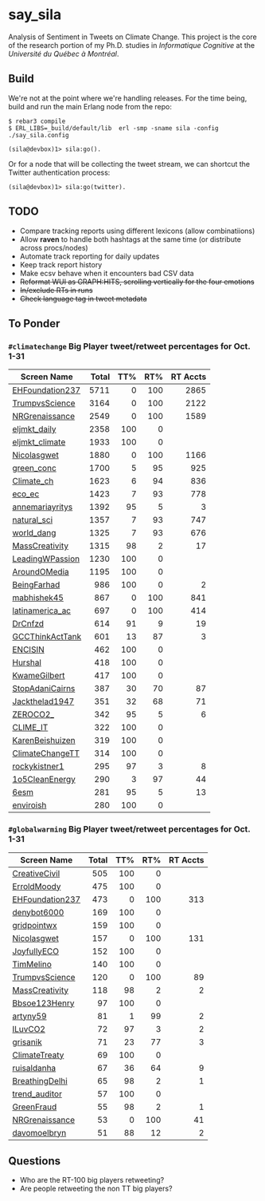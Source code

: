 say_sila
=====

Analysis of Sentiment in Tweets on Climate Change.  This project is the core of the research portion
of my Ph.D. studies in _Informatique Cognitive_ at the _Université du Québec à Montréal_.

Build
-----

We're not at the point where we're handling releases.  For the time being, build and run the main Erlang
node from the repo:

    $ rebar3 compile
    $ ERL_LIBS=_build/default/lib  erl -smp -sname sila -config ./say_sila.config

    (sila@devbox)1> sila:go().

Or for a node that will be collecting the tweet stream, we can shortcut the Twitter authentication
process:

    (sila@devbox)1> sila:go(twitter).


TODO
-----
- Compare tracking reports using different lexicons (allow combinatiions)
- Allow **raven** to handle both hashtags at the same time (or distribute across procs/nodes)
- Automate track reporting for daily updates
- Keep track report history
- Make ecsv behave when it encounters bad CSV data
- ~~Reformat WUI as GRAPH:HITS, scrolling vertically for the four emotions~~
- ~~In/exclude RTs in runs~~
- ~~Check language tag in tweet metadata~~

To Ponder
---------
### `#climatechange` Big Player tweet/retweet percentages for Oct. 1-31

| Screen Name                                              | Total| TT% | RT% |RT Accts|
| -------------------------------------------------------- | ----:| ---:| ---:|-------:|
| [EHFoundation237](https://twitter.com/EHFoundation237)   | 5711 |   0 | 100 |    2865 |
| [TrumpvsScience](https://twitter.com/TrumpvsScience)     | 3164 |   0 | 100 |    2122 |
| [NRGrenaissance](https://twitter.com/NRGrenaissance)     | 2549 |   0 | 100 |    1589 |
| [eljmkt_daily](https://twitter.com/eljmkt_daily)         | 2358 | 100 |   0 |         |
| [eljmkt_climate](https://twitter.com/eljmkt_climate)     | 1933 | 100 |   0 |         |
| [Nicolasgwet](https://twitter.com/Nicolasgwet)           | 1880 |   0 | 100 |    1166 |
| [green_conc](https://twitter.com/green_conc)             | 1700 |   5 |  95 |     925 |
| [Climate_ch](https://twitter.com/Climate_ch)             | 1623 |   6 |  94 |     836 |
| [eco_ec](https://twitter.com/eco_ec)                     | 1423 |   7 |  93 |     778 |
| [annemariayritys](https://twitter.com/annemariayritys)   | 1392 |  95 |   5 |       3 |
| [natural_sci](https://twitter.com/natural_sci)           | 1357 |   7 |  93 |     747 |
| [world_dang](https://twitter.com/world_dang)             | 1325 |   7 |  93 |     676 |
| [MassCreativity](https://twitter.com/MassCreativity)     | 1315 |  98 |   2 |      17 |
| [LeadingWPassion](https://twitter.com/LeadingWPassion)   | 1230 | 100 |   0 |         |
| [AroundOMedia](https://twitter.com/AroundOMedia)         | 1195 | 100 |   0 |         |
| [BeingFarhad](https://twitter.com/BeingFarhad)           |  986 | 100 |   0 |       2 |
| [mabhishek45](https://twitter.com/mabhishek45)           |  867 |   0 | 100 |     841 |
| [latinamerica_ac](https://twitter.com/latinamerica_ac)   |  697 |   0 | 100 |     414 |
| [DrCnfzd](https://twitter.com/DrCnfzd)                   |  614 |  91 |   9 |      19 |
| [GCCThinkActTank](https://twitter.com/GCCThinkActTank)   |  601 |  13 |  87 |       3 |
| [ENCISIN](https://twitter.com/ENCISIN)                   |  462 | 100 |   0 |         |
| [Hurshal](https://twitter.com/Hurshal)                   |  418 | 100 |   0 |         |
| [KwameGilbert](https://twitter.com/KwameGilbert)         |  417 | 100 |   0 |         |
| [StopAdaniCairns](https://twitter.com/StopAdaniCairns)   |  387 |  30 |  70 |      87 |
| [Jackthelad1947](https://twitter.com/Jackthelad1947)     |  351 |  32 |  68 |      71 |
| [ZEROCO2_](https://twitter.com/ZEROCO2_)                 |  342 |  95 |   5 |       6 |
| [CLIME_IT](https://twitter.com/CLIME_IT)                 |  322 | 100 |   0 |         |
| [KarenBeishuizen](https://twitter.com/KarenBeishuizen)   |  319 | 100 |   0 |         |
| [ClimateChangeTT](https://twitter.com/ClimateChangeTT)   |  314 | 100 |   0 |         |
| [rockykistner1](https://twitter.com/rockykistner1)       |  295 |  97 |   3 |       8 |
| [1o5CleanEnergy](https://twitter.com/1o5CleanEnergy)     |  290 |   3 |  97 |      44 |
| [6esm](https://twitter.com/6esm)                         |  281 |  95 |   5 |      13 |
| [enviroish](https://twitter.com/enviroish)               |  280 | 100 |   0 |         |


### `#globalwarming` Big Player tweet/retweet percentages for Oct. 1-31

| Screen Name                                              | Total| TT% | RT% |RT Accts|
| -------------------------------------------------------- | ----:| ---:| ---:|-------:|
| [CreativeCivil](https://twitter.com/CreativeCivil)       |  505 | 100 |   0 |        |
| [ErroldMoody](https://twitter.com/ErroldMoody)           |  475 | 100 |   0 |        |
| [EHFoundation237](https://twitter.com/EHFoundation237)   |  473 |   0 | 100 |    313 |
| [denybot6000](https://twitter.com/denybot6000)           |  169 | 100 |   0 |        |
| [gridpointwx](https://twitter.com/gridpointwx)           |  159 | 100 |   0 |        |
| [Nicolasgwet](https://twitter.com/Nicolasgwet)           |  157 |   0 | 100 |    131 |
| [JoyfullyECO](https://twitter.com/JoyfullyECO)           |  152 | 100 |   0 |        |
| [TimMelino](https://twitter.com/TimMelino)               |  140 | 100 |   0 |        |
| [TrumpvsScience](https://twitter.com/TrumpvsScience)     |  120 |   0 | 100 |     89 |
| [MassCreativity](https://twitter.com/MassCreativity)     |  118 |  98 |   2 |      2 |
| [Bbsoe123Henry](https://twitter.com/Bbsoe123Henry)       |   97 | 100 |   0 |        |
| [artyny59](https://twitter.com/artyny59)                 |   81 |   1 |  99 |      2 |
| [ILuvCO2](https://twitter.com/ILuvCO2)                   |   72 |  97 |   3 |      2 |
| [grisanik](https://twitter.com/grisanik)                 |   71 |  23 |  77 |      3 |
| [ClimateTreaty](https://twitter.com/ClimateTreaty)       |   69 | 100 |   0 |        |
| [ruisaldanha](https://twitter.com/ruisaldanha)           |   67 |  36 |  64 |      9 |
| [BreathingDelhi](https://twitter.com/BreathingDelhi)     |   65 |  98 |   2 |      1 |
| [trend_auditor](https://twitter.com/trend_auditor)       |   57 | 100 |   0 |        |
| [GreenFraud](https://twitter.com/GreenFraud)             |   55 |  98 |   2 |      1 |
| [NRGrenaissance](https://twitter.com/NRGrenaissance)     |   53 |   0 | 100 |     41 |
| [davomoelbryn](https://twitter.com/davomoelbryn)         |   51 |  88 |  12 |      2 |

## Questions

- Who are the RT-100 big players retweeting?
- Are people retweeting the non TT big players?
